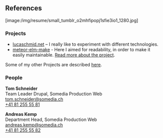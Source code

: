 ## References

[image:/img/resume/small_tumblr_o2mhfipopj1sfie3io1_1280.jpg]

### Projects

* [lucaschmid.net](https://github.com/Kriegslustig/lucaschmid.net) – I really like to experiment with different technologies.
* [meteor-elm-make](https://github.com/Kriegslustig/meteor-elm-make) - Here I aimed for readability, in order to make it easily maintainable. [Read more about the project](https://lucaschmid.net/projects#theelmmakemeteorpackage).

Some of my other Projects are described [here](https://lucaschmid.net/projects).

### People

**Tom Schneider**<br />
Team Leader Drupal, Somedia Production Web<br />
[tom.schneider@somedia.ch](mailto:tom.schneider@somedia.ch)<br />
[+41 81 255 55 81](tel:+41812555581)

**Andreas Kemp**<br />
Department Head, Somedia Production Web<br />
[andreas.kemp@somedia.ch](mailto:andreas.kemp@somedia.ch)<br />
[+41 81 255 55 82](tel:+41812555582)



